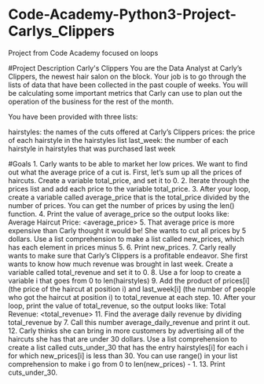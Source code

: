 # Code-Academy-Python3-Project-Carlys_Clippers
Project from Code Academy focused on loops

#Project Description
Carly's Clippers
You are the Data Analyst at Carly’s Clippers, the newest hair salon on the block. Your job is to go through the lists of data that have been collected in the past couple of weeks. You will be calculating some important metrics that Carly can use to plan out the operation of the business for the rest of the month.

You have been provided with three lists:

hairstyles: the names of the cuts offered at Carly’s Clippers
prices: the price of each hairstyle in the hairstyles list
last_week: the number of each hairstyle in hairstyles that was purchased last week

#Goals
1.
Carly wants to be able to market her low prices. We want to find out what the average price of a cut is.
First, let’s sum up all the prices of haircuts. Create a variable total_price, and set it to 0.
2.
Iterate through the prices list and add each price to the variable total_price.
3.
After your loop, create a variable called average_price that is the total_price divided by the number of prices.
You can get the number of prices by using the len() function.
4.
Print the value of average_price so the output looks like:
Average Haircut Price: <average_price>
5.
That average price is more expensive than Carly thought it would be! She wants to cut all prices by 5 dollars.
Use a list comprehension to make a list called new_prices, which has each element in prices minus 5.
6.
Print new_prices.
7.
Carly really wants to make sure that Carly’s Clippers is a profitable endeavor. She first wants to know how much revenue was brought in last week.
Create a variable called total_revenue and set it to 0.
8.
Use a for loop to create a variable i that goes from 0 to len(hairstyles)
9.
Add the product of prices[i] (the price of the haircut at position i) and last_week[i] (the number of people who got the haircut at position i) to total_revenue at each step.
10.
After your loop, print the value of total_revenue, so the output looks like:
Total Revenue: <total_revenue>
11.
Find the average daily revenue by dividing total_revenue by 7. Call this number average_daily_revenue and print it out.
12.
Carly thinks she can bring in more customers by advertising all of the haircuts she has that are under 30 dollars.
Use a list comprehension to create a list called cuts_under_30 that has the entry hairstyles[i] for each i for which new_prices[i] is less than 30.
You can use range() in your list comprehension to make i go from 0 to len(new_prices) - 1.
13.
Print cuts_under_30.
